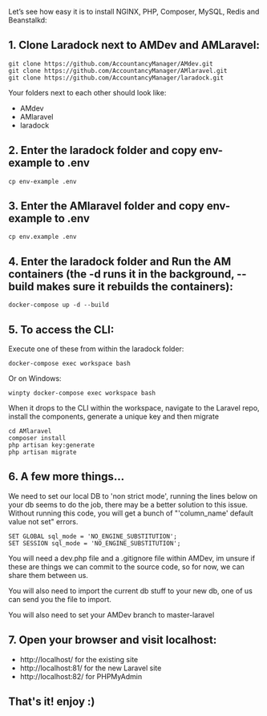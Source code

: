 Let’s see how easy it is to install NGINX, PHP, Composer, MySQL, Redis and Beanstalkd:

## 1. Clone Laradock next to AMDev and AMLaravel:
```
git clone https://github.com/AccountancyManager/AMdev.git
git clone https://github.com/AccountancyManager/AMlaravel.git
git clone https://github.com/AccountancyManager/laradock.git
```
Your folders next to each other should look like:
- AMdev
- AMlaravel
- laradock

## 2. Enter the laradock folder and copy env-example to .env
```
cp env-example .env
```

## 3. Enter the AMlaravel folder and copy env-example to .env
```
cp env.example .env
```

## 4. Enter the laradock folder and Run the AM containers (the -d runs it in the background, --build makes sure it rebuilds the containers):
```
docker-compose up -d --build
```

## 5. To access the CLI:

Execute one of these from within the laradock folder:
```
docker-compose exec workspace bash
```
Or on Windows:
```
winpty docker-compose exec workspace bash
```
When it drops to the CLI within the workspace, navigate to the Laravel repo, install the components, generate a unique key and then migrate
```
cd AMlaravel
composer install
php artisan key:generate
php artisan migrate
```

## 6. A few more things...
We need to set our local DB to 'non strict mode', running the lines below on your db seems to do the job, there may be a better solution to this issue.
Without running this code, you will get a bunch of "'column_name' default value not set" errors.
```
SET GLOBAL sql_mode = 'NO_ENGINE_SUBSTITUTION';
SET SESSION sql_mode = 'NO_ENGINE_SUBSTITUTION';
```

You will need a dev.php file and a .gitignore file within AMDev, im unsure if these are things we can commit to the source code, so for now, we can share them between us.

You will also need to import the current db stuff to your new db, one of us can send you the file to import.

You will also need to set your AMDev branch to master-laravel

## 7. Open your browser and visit localhost:
- http://localhost/ for the existing site 
- http://localhost:81/ for the new Laravel site 
- http://localhost:82/ for PHPMyAdmin 

## That's it! enjoy :)

